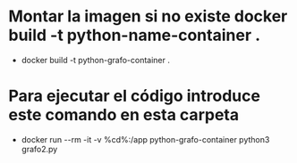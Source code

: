 # Montar la imagen si no existe docker build -t python-name-container .
- docker build -t python-grafo-container .
# Para ejecutar el código introduce este comando en esta carpeta 
- docker run --rm -it -v %cd%:/app python-grafo-container python3 grafo2.py
